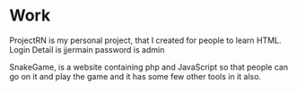 # Work
ProjectRN is my personal project, that I created for people to learn HTML.
Login Detail is jjermain
password is admin


SnakeGame, is a website containing php and JavaScript so that people can go on it and play the game and it has some few other tools in it also.
